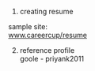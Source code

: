 1. creating resume  

sample site:  
www.careercup/resume


2. reference profile  
goole - priyank2011

